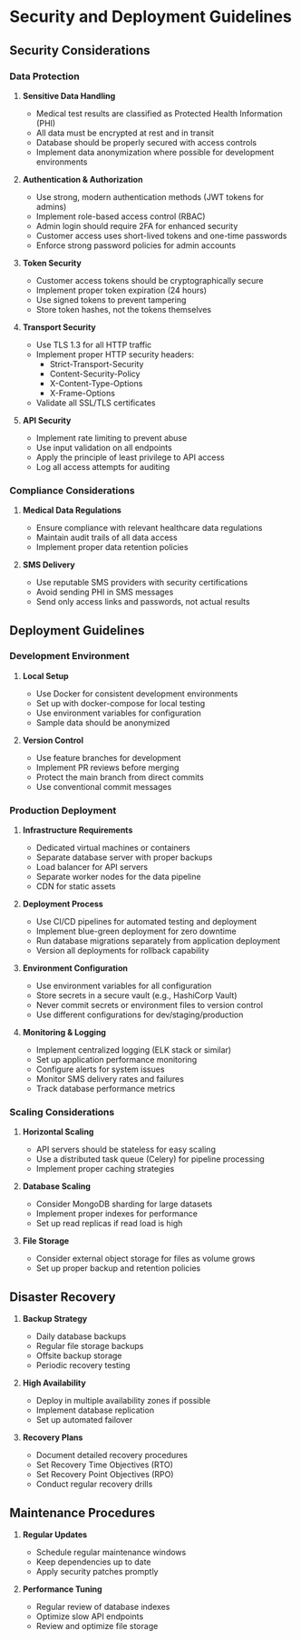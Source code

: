 # Security and Deployment Guidelines

## Security Considerations

### Data Protection

1. **Sensitive Data Handling**
   - Medical test results are classified as Protected Health Information (PHI)
   - All data must be encrypted at rest and in transit
   - Database should be properly secured with access controls
   - Implement data anonymization where possible for development environments

2. **Authentication & Authorization**
   - Use strong, modern authentication methods (JWT tokens for admins)
   - Implement role-based access control (RBAC)
   - Admin login should require 2FA for enhanced security
   - Customer access uses short-lived tokens and one-time passwords
   - Enforce strong password policies for admin accounts

3. **Token Security**
   - Customer access tokens should be cryptographically secure
   - Implement proper token expiration (24 hours)
   - Use signed tokens to prevent tampering
   - Store token hashes, not the tokens themselves

4. **Transport Security**
   - Use TLS 1.3 for all HTTP traffic
   - Implement proper HTTP security headers:
     - Strict-Transport-Security
     - Content-Security-Policy
     - X-Content-Type-Options
     - X-Frame-Options
   - Validate all SSL/TLS certificates

5. **API Security**
   - Implement rate limiting to prevent abuse
   - Use input validation on all endpoints
   - Apply the principle of least privilege to API access
   - Log all access attempts for auditing

### Compliance Considerations

1. **Medical Data Regulations**
   - Ensure compliance with relevant healthcare data regulations
   - Maintain audit trails of all data access
   - Implement proper data retention policies

2. **SMS Delivery**
   - Use reputable SMS providers with security certifications
   - Avoid sending PHI in SMS messages
   - Send only access links and passwords, not actual results

## Deployment Guidelines

### Development Environment

1. **Local Setup**
   - Use Docker for consistent development environments
   - Set up with docker-compose for local testing
   - Use environment variables for configuration
   - Sample data should be anonymized

2. **Version Control**
   - Use feature branches for development
   - Implement PR reviews before merging
   - Protect the main branch from direct commits
   - Use conventional commit messages

### Production Deployment

1. **Infrastructure Requirements**
   - Dedicated virtual machines or containers
   - Separate database server with proper backups
   - Load balancer for API servers
   - Separate worker nodes for the data pipeline
   - CDN for static assets

2. **Deployment Process**
   - Use CI/CD pipelines for automated testing and deployment
   - Implement blue-green deployment for zero downtime
   - Run database migrations separately from application deployment
   - Version all deployments for rollback capability

3. **Environment Configuration**
   - Use environment variables for all configuration
   - Store secrets in a secure vault (e.g., HashiCorp Vault)
   - Never commit secrets or environment files to version control
   - Use different configurations for dev/staging/production

4. **Monitoring & Logging**
   - Implement centralized logging (ELK stack or similar)
   - Set up application performance monitoring
   - Configure alerts for system issues
   - Monitor SMS delivery rates and failures
   - Track database performance metrics

### Scaling Considerations

1. **Horizontal Scaling**
   - API servers should be stateless for easy scaling
   - Use a distributed task queue (Celery) for pipeline processing
   - Implement proper caching strategies

2. **Database Scaling**
   - Consider MongoDB sharding for large datasets
   - Implement proper indexes for performance
   - Set up read replicas if read load is high

3. **File Storage**
   - Consider external object storage for files as volume grows
   - Set up proper backup and retention policies

## Disaster Recovery

1. **Backup Strategy**
   - Daily database backups
   - Regular file storage backups
   - Offsite backup storage
   - Periodic recovery testing

2. **High Availability**
   - Deploy in multiple availability zones if possible
   - Implement database replication
   - Set up automated failover

3. **Recovery Plans**
   - Document detailed recovery procedures
   - Set Recovery Time Objectives (RTO)
   - Set Recovery Point Objectives (RPO)
   - Conduct regular recovery drills

## Maintenance Procedures

1. **Regular Updates**
   - Schedule regular maintenance windows
   - Keep dependencies up to date
   - Apply security patches promptly

2. **Performance Tuning**
   - Regular review of database indexes
   - Optimize slow API endpoints
   - Review and optimize file storage
